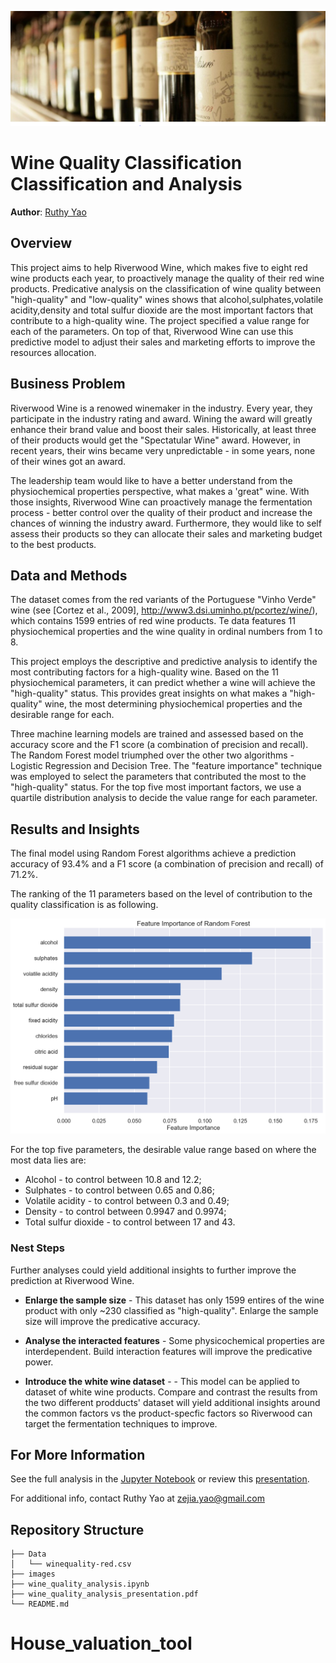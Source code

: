 ![front_image](./Images/front_image.PNG)

# Wine Quality Classification Classification and Analysis

**Author**: [Ruthy Yao](mailto:zejia.yao@gmail.com)

## Overview

This project aims to help Riverwood Wine, which makes five to eight red wine products each year, to proactively manage the quality of their red wine products. Predicative analysis on the classification of wine quality between "high-quality" and "low-quality" wines shows that alcohol,sulphates,volatile acidity,density and total sulfur dioxide are the most important factors that contribute to a high-quality wine. The project specified a value range for each of the parameters. On top of that, Riverwood Wine can use this predictive model to adjust their sales and marketing efforts to improve the resources allocation. 

## Business Problem

Riverwood Wine is a renowed winemaker in the industry. Every year, they participate in the industry rating and award. Wining the award will greatly enhance their brand value and boost their sales. Historically, at least three of their products would get the "Spectatular Wine" award. However, in recent years, their wins became very unpredictable - in some years, none of their wines got an award. 

The leadership team would like to have a better understand from the physiochemical properties perspective, what makes a 'great" wine. With those insights, Riverwood Wine can proactively manage the fermentation process - better control over the quality of their product and increase the chances of winning the industry award. Furthermore, they would like to self assess their products so they can allocate their sales and marketing budget to the best products.


## Data and Methods

The dataset comes from the red variants of the Portuguese "Vinho Verde" wine (see [Cortez et al., 2009], http://www3.dsi.uminho.pt/pcortez/wine/), which contains 1599 entries of red wine products. Te data features 11 physiochemical properties and the wine quality in ordinal numbers from 1 to 8. 

This project employs the descriptive and predictive analysis to identify the most contributing factors for a high-quality wine. Based on the 11 physiochemical parameters, it can predict whether a wine will achieve the "high-quality" status. This provides great insights on what makes a "high-quality" wine, the most determining physiochemical properties and the desirable range for each.  

Three machine learning models are trained and assessed based on the accuracy score and the F1 score (a combination of precision and recall). The Random Forest model triumphed over the other two algorithms - Logistic Regression and Decision Tree. The "feature importance" technique was employed to select the parameters that contributed the most to the "high-quality" status. For the top five most important factors, we use a quartile distribution analysis to decide the value range for each parameter. 

## Results and Insights

The final model using Random Forest algorithms achieve a prediction accuracy of 93.4% and a F1 score (a combination of precision and recall) of 71.2%.

The ranking of the 11 parameters based on the level of contribution to the quality classification is as following.

![feature_importance_random](./Images/feature_importance_random.png)

For the top five parameters, the desirable value range based on where the most data lies are: 

* Alcohol - to control between 10.8 and 12.2;
* Sulphates - to control between 0.65 and 0.86;
* Volatile acidity - to control between 0.3 and 0.49;
* Density - to control between 0.9947 and 0.9974;
* Total sulfur dioxide - to control between 17 and 43.

### Nest Steps

Further analyses could yield additional insights to further improve the prediction at Riverwood Wine.
    
- **Enlarge the sample size** - This dataset has only 1599 entires of the wine product with only ~230 classified as "high-quality". Enlarge the sample size will improve the predicative accuracy.

- **Analyse the interacted features** - Some physicochemical properties are interdependent. Build interaction features will improve the predicative power. 

- **Introduce the white wine dataset** - - This model can be applied to dataset of white wine products. Compare and contrast the results from the two different prodducts' dataset will yield additional insights around the common factors vs the product-specfic factors so Riverwood can target the fermentation techniques to improve.  

## For More Information

See the full analysis in the [Jupyter Notebook](./wine_quality_analysis.ipynb) or review this [presentation](./wine_quality_analysis_presentation.pdf).

For additional info, contact Ruthy Yao at [zejia.yao@gmail.com](mailto:zejia.yao@gmail.com)

## Repository Structure

```
├── Data
│   └── winequality-red.csv
├── images
├── wine_quality_analysis.ipynb 
├── wine_quality_analysis_presentation.pdf
└── README.md
```
# House_valuation_tool
